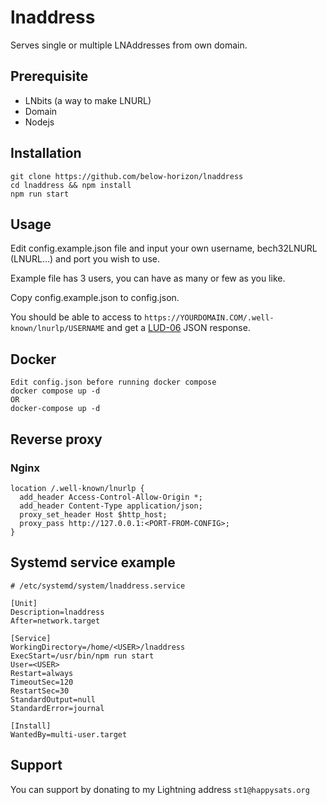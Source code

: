 # lnaddress
Serves single or multiple LNAddresses from own domain.

## Prerequisite

- LNbits (a way to make LNURL)
- Domain
- Nodejs

## Installation
```
git clone https://github.com/below-horizon/lnaddress
cd lnaddress && npm install
npm run start
```
## Usage

Edit config.example.json file and input your own username, bech32LNURL (LNURL...) and port you wish to use.

Example file has 3 users, you can have as many or few as you like.

Copy config.example.json to config.json.

You should be able to access to `https://YOURDOMAIN.COM/.well-known/lnurlp/USERNAME` and get a [LUD-06](https://github.com/lnurl/luds/blob/luds/06.md) JSON response.

## Docker
```
Edit config.json before running docker compose
docker compose up -d
OR
docker-compose up -d
```

## Reverse proxy

### Nginx
```
location /.well-known/lnurlp {
  add_header Access-Control-Allow-Origin *;
  add_header Content-Type application/json;
  proxy_set_header Host $http_host;
  proxy_pass http://127.0.0.1:<PORT-FROM-CONFIG>;
}
```

## Systemd service example
```
# /etc/systemd/system/lnaddress.service

[Unit]
Description=lnaddress
After=network.target

[Service]
WorkingDirectory=/home/<USER>/lnaddress
ExecStart=/usr/bin/npm run start
User=<USER>
Restart=always
TimeoutSec=120
RestartSec=30
StandardOutput=null
StandardError=journal

[Install]
WantedBy=multi-user.target
```

## Support
You can support by donating to my Lightning address `st1@happysats.org`